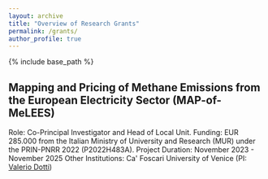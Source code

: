 ```yaml
---
layout: archive
title: "Overview of Research Grants"
permalink: /grants/
author_profile: true
---
```


{% include base_path %}

## Mapping and Pricing of Methane Emissions from the European Electricity Sector (MAP-of-MeLEES)

Role: Co-Principal Investigator and Head of Local Unit. Funding: EUR 285.000 from the Italian Ministry of University and Research (MUR) under the PRIN-PNRR 2022 (P2022H483A).
Project Duration: November 2023 - November 2025
Other Institutions: Ca' Foscari University of Venice (PI: [Valerio Dotti](https://valeriodotti.github.io))

